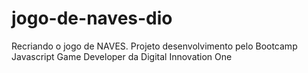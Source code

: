 # jogo-de-naves-dio
Recriando o jogo de NAVES. Projeto desenvolvimento pelo Bootcamp Javascript Game Developer da Digital Innovation One

